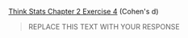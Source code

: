 [Think Stats Chapter 2 Exercise 4](http://greenteapress.com/thinkstats2/html/thinkstats2003.html#toc24) (Cohen's d)

> REPLACE THIS TEXT WITH YOUR RESPONSE

